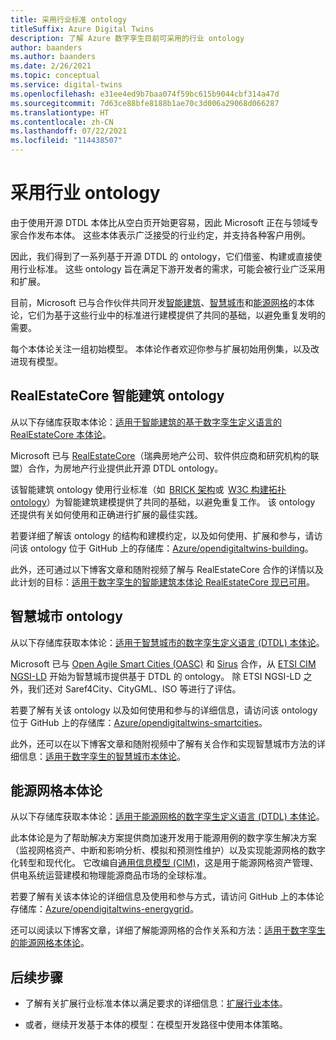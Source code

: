 ```yaml
---
title: 采用行业标准 ontology
titleSuffix: Azure Digital Twins
description: 了解 Azure 数字孪生目前可采用的行业 ontology
author: baanders
ms.author: baanders
ms.date: 2/26/2021
ms.topic: conceptual
ms.service: digital-twins
ms.openlocfilehash: e31ee4ed9b7baa074f59bc615b9044cbf314a47d
ms.sourcegitcommit: 7d63ce88bfe8188b1ae70c3d006a29068d066287
ms.translationtype: HT
ms.contentlocale: zh-CN
ms.lasthandoff: 07/22/2021
ms.locfileid: "114438507"
---
```

# <a name="adopting-an-industry-ontology"></a>采用行业 ontology

由于使用开源 DTDL 本体比从空白页开始更容易，因此 Microsoft 正在与领域专家合作发布本体。 这些本体表示广泛接受的行业约定，并支持各种客户用例。 

因此，我们得到了一系列基于开源 DTDL 的 ontology，它们借鉴、构建或直接使用行业标准。 这些 ontology 旨在满足下游开发者的需求，可能会被行业广泛采用和扩展。

目前，Microsoft 已与合作伙伴共同开发[智能建筑](#realestatecore-smart-building-ontology)、[智慧城市](#smart-cities-ontology)和[能源网格](#energy-grid-ontology)的本体论，它们为基于这些行业中的标准进行建模提供了共同的基础，以避免重复发明的需要。 

每个本体论关注一组初始模型。 本体论作者欢迎你参与扩展初始用例集，以及改进现有模型。 

## <a name="realestatecore-smart-building-ontology"></a>RealEstateCore 智能建筑 ontology

从以下存储库获取本体论：[适用于智能建筑的基于数字孪生定义语言的 RealEstateCore 本体论](https://github.com/Azure/opendigitaltwins-building)。

Microsoft 已与 [RealEstateCore](https://www.realestatecore.io/)（瑞典房地产公司、软件供应商和研究机构的联盟）合作，为房地产行业提供此开源 DTDL ontology。

该智能建筑 ontology 使用行业标准（如  [BRICK 架构](https://brickschema.org/ontology/)或  [W3C 构建拓扑 ontology](https://w3c-lbd-cg.github.io/bot/index.html)）为智能建筑建模提供了共同的基础，以避免重复工作。 该 ontology 还提供有关如何使用和正确进行扩展的最佳实践。 

若要详细了解该 ontology 的结构和建模约定，以及如何使用、扩展和参与，请访问该 ontology 位于 GitHub 上的存储库：[Azure/opendigitaltwins-building](https://github.com/Azure/opendigitaltwins-building)。 

此外，还可通过以下博客文章和随附视频了解与 RealEstateCore 合作的详情以及此计划的目标：[适用于数字孪生的智能建筑本体论 RealEstateCore 现已可用](https://techcommunity.microsoft.com/t5/internet-of-things/realestatecore-a-smart-building-ontology-for-digital-twins-is/ba-p/1914794)。

## <a name="smart-cities-ontology"></a>智慧城市 ontology

从以下存储库获取本体论：[适用于智慧城市的数字孪生定义语言 (DTDL) 本体论](https://github.com/Azure/opendigitaltwins-smartcities)。

Microsoft 已与 [Open Agile Smart Cities (OASC)](https://oascities.org/) 和 [Sirus](https://sirus.be/) 合作，从 [ETSI CIM NGSI-LD](https://www.etsi.org/committee/cim) 开始为智慧城市提供基于 DTDL 的 ontology。 除 ETSI NGSI-LD 之外，我们还对 Saref4City、CityGML、ISO 等进行了评估。

若要了解有关该 ontology 以及如何使用和参与的详细信息，请访问该 ontology 位于 GitHub 上的存储库：[Azure/opendigitaltwins-smartcities](https://github.com/Azure/opendigitaltwins-smartcities)。 

此外，还可以在以下博客文章和随附视频中了解有关合作和实现智慧城市方法的详细信息：[适用于数字孪生的智慧城市本体论](https://techcommunity.microsoft.com/t5/internet-of-things/smart-cities-ontology-for-digital-twins/ba-p/2166585)。

## <a name="energy-grid-ontology"></a>能源网格本体论

从以下存储库获取本体论：[适用于能源网格的数字孪生定义语言 (DTDL) 本体论](https://github.com/Azure/opendigitaltwins-energygrid/)。

此本体论是为了帮助解决方案提供商加速开发用于能源用例的数字孪生解决方案（监视网格资产、中断和影响分析、模拟和预测性维护）以及实现能源网格的数字化转型和现代化。 它改编自[通用信息模型 (CIM)](https://cimug.ucaiug.org/)，这是用于能源网格资产管理、供电系统运营建模和物理能源商品市场的全球标准。

若要了解有关该本体论的详细信息及使用和参与方式，请访问 GitHub 上的本体论存储库：[Azure/opendigitaltwins-energygrid](https://github.com/Azure/opendigitaltwins-energygrid/)。 

还可以阅读以下博客文章，详细了解能源网格的合作关系和方法：[适用于数字孪生的能源网格本体论](https://techcommunity.microsoft.com/t5/internet-of-things/energy-grid-ontology-for-digital-twins-is-now-available/ba-p/2325134)。

## <a name="next-steps"></a>后续步骤

* 了解有关扩展行业标准本体以满足要求的详细信息：[扩展行业本体](concepts-ontologies-extend.md)。

* 或者，继续开发基于本体的模型：在模型开发路径中使用本体策略。